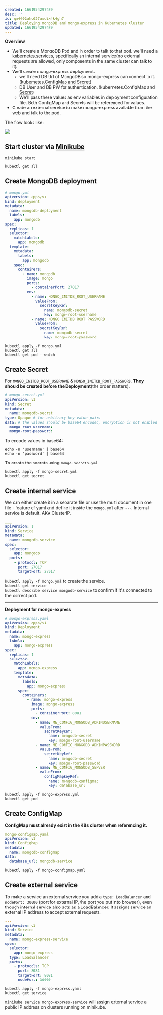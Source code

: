 ```yaml
---
created: 1661954297479
desc: ''
id: qn4402aho657asdik4k4gh7
title: Deploying mongoDB and mongo-express in Kubernetes Cluster
updated: 1661954297479
---
```

   
**Overview**   
   
   
- We'll create a MongoDB Pod and in order to talk to that pod, we'll need a [kubernetes.services](../devlog/kubernetes.services.md), specifically an internal service(no external requests are allowed, only components in the same cluster can talk to it).   
- We'll create mongo-express deployment.   
  - we'll need DB Url of MongoDB so mongo-express can connect to it. ([kubernetes.ConfigMap and Secret](../devlog/kubernetes.ConfigMap%20and%20Secret.md))   
  - DB User and DB PW for authentication. ([kubernetes.ConfigMap and Secret](../devlog/kubernetes.ConfigMap%20and%20Secret.md))   
  - We'll pass these values as env variables in deployment configuration file. Both ConfigMap and Secrets will be referenced for values.   
- Create an external service to make mongo-express available from the web and talk to the pod.   
   
The flow looks like:   
   
![](https://res.cloudinary.com/zubayr/image/upload/v1661954766/wiki/rnjrz6pxvo6ntyvyfkdn.png)   
   
## Start cluster via [Minikube](/not_created.md)   
   
`minikube start`   
   
`kubectl get all`   
   
## Create MongoDB deployment   
   
```yaml
# mongo.yml
apiVersion: apps/v1
kind: deployment
metadata:
  name: mongodb-deployment
  labels:
    app: mongodb
spec:
  replicas: 1
  selector:
    matchLabels:
      app: mongodb
  template:
    metadata:
      labels:
        app: mongodb
    spec:
      containers:
        - name: mongodb
          image: mongo
          ports:
            - containerPort: 27017
          env:
            - name: MONGO_INITDB_ROOT_USERNAME
              valueFrom:
                secretKeyRef:
                  name: mongodb-secret
                  key: mongo-root-username
            - name: MONGO_INITDB_ROOT_PASSWORD
              valueFrom:
                secretKeyRef:
                  name: mongodb-secret
                  key: mongo-root-password
```
   
   
`kubectl apply -f mongo.yml`   
`kubectl get all`   
`kubectl get pod --watch`   
   
## Create Secret   
   
For `MONGO_INITDB_ROOT_USERNAME` & `MONGO_INITDB_ROOT_PASSWORD`. **They should be created before the Deployment**(the order matters).   
   
```yaml
# mongo-secret.yml
apiVersion: v1
kind: Secret
metadata:
  name: mongodb-secret
type: Opaque # for arbitrary key-value pairs
data: # the values should be base64 encoded, encryption is not enabled by default.
  mongo-root-username:
  mongo-root-password:
```
   
   
To encode values in base64:   
   
`echo -n 'username' | base64`   
`echo -n 'password' | base64`   
   
To create the secrets using `mongo-secrets.yml`   
   
`kubectl apply -f mongo-secret.yml`   
`kubectl get secret`   
   
## Create internal service   
   
We can either create it in a separate file or use the multi document in one file - feature of yaml and define it inside the `mongo.yml` after `---`. Internal service is default. AKA ClusterIP.   
   
```yaml
___
apiVersion: 1
kind: Service
metadata:
  name: mongodb-service
spec:
  selector:
    app: mongodb
  ports:
    - protocol: TCP
      port: 27017
      targetPort: 27017
```
   
   
`kubectl apply -f mongo.yml` to create the service.   
`kubectl get service`   
`kubectl describe service mongodb-service` to confirm if it's connected to the correct pod.   
   
   
---   
   
**Deployment for mongo-express**   
   
```yaml
# mongo-express.yaml
apiVersion: apps/v1
kind: Deployment
metadata:
  name: mongo-express
  labels:
    app: mongo-express
spec:
  replicas: 1
  selector:
    matchLabels:
      app: mongo-express
    template:
      metadata:
        labels:
          app: mongo-express
      spec:
        containers:
          - name: mongo-express
            image: mongo-express
            ports:
              - containerPort: 8081
            env:
              - name: ME_CONFIG_MONGODB_ADMINUSERNAME
                valueFrom:
                  secretKeyRef:
                    name: mongodb-secret
                    key: mongo-root-username
              - name: ME_CONFIG_MONGODB_ADMINPASSWORD
                valueFrom:
                  secretKeyRef:
                    name: mongodb-secret
                    key: mongo-root-password
              - name: ME_CONFIG_MONGODB_SERVER
                valueFrom:
                  configMapKeyRef:
                    name: mongodb-configmap
                    key: database_url
```
   
   
`kubectl apply -f mongo-express.yml`   
`kubectl get pod`   
   
## Create ConfigMap   
   
**ConfigMap must already exist in the K8s cluster when referencing it.**   
   
```yaml
mongo-configmap.yaml
apiVersion: v1
kind: ConfigMap
metadata:
  name: mongodb-configmap
data:
  database_url: mongodb-service
```
   
   
`kubectl apply -f mongo-configmap.yaml`   
   
## Create external service   
   
To make a service an external service you add a `type: LoadBalancer` and `nodePort: 30000` (port for external IP, the port you put into browser), even though internal service also acts as a LoadBalancer. It assigns service an external IP address to accept external requests.   
   
```yaml
---
apiVersion: v1
kind: Service
metadata:
  name: mongo-express-service
spec:
  selector:
    app: mongo-express
  type: LoadBalancer
  ports:
    - protocols: TCP
      port: 8081
      targetPort: 8081
      nodePort: 30000
```
   
   
`kubectl apply -f mongo-express.yaml`   
`kubectl get service`   
   
`minikube service mongo-express-service` will assign external service a public IP address on clusters running on minikube.
